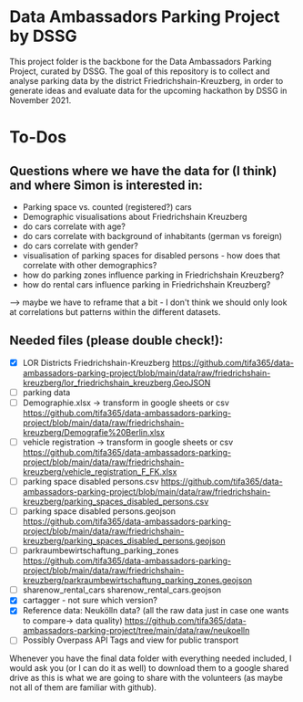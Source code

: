 # Data Ambassadors Parking Project by DSSG

This project folder is the backbone for the Data Ambassadors Parking Project, curated by DSSG. The goal of this repository is to collect and analyse parking data by the district Friedrichshain-Kreuzberg, in order to generate ideas and evaluate data for the upcoming hackathon by DSSG in November 2021.  

# To-Dos

## Questions where we have the data for (I think) and where Simon is interested in:
* Parking space vs. counted (registered?) cars 
* Demographic visualisations about Friedrichshain Kreuzberg
* do cars correlate with age?
* do cars correlate with background of inhabitants (german vs foreign)
* do cars correlate with gender?
* visualisation of parking spaces for disabled persons - how does that correlate with other demographics?
* how do parking zones influence parking in Friedrichshain Kreuzberg?
* how do rental cars influence parking in Friedrichshain Kreuzberg?

--> maybe we have to reframe that a bit - I don't think we should only look at correlations but patterns within the different datasets.

## Needed files (please double check!):
* [x] LOR Districts Friedrichshain-Kreuzberg https://github.com/tifa365/data-ambassadors-parking-project/blob/main/data/raw/friedrichshain-kreuzberg/lor_friedrichshain_kreuzberg.GeoJSON
* [ ] parking data
* [ ] Demographie.xlsx → transform in google sheets or csv https://github.com/tifa365/data-ambassadors-parking-project/blob/main/data/raw/friedrichshain-kreuzberg/Demografie%20Berlin.xlsx
* [ ] vehicle registration → transform in google sheets or csv
https://github.com/tifa365/data-ambassadors-parking-project/blob/main/data/raw/friedrichshain-kreuzberg/vehicle_registration_F_FK.xlsx
* [ ] parking space disabled persons.csv
https://github.com/tifa365/data-ambassadors-parking-project/blob/main/data/raw/friedrichshain-kreuzberg/parking_spaces_disabled_persons.csv
* [ ] parking space disabled persons.geojson
https://github.com/tifa365/data-ambassadors-parking-project/blob/main/data/raw/friedrichshain-kreuzberg/parking_spaces_disabled_persons.geojson
* [ ] parkraumbewirtschaftung_parking_zones
https://github.com/tifa365/data-ambassadors-parking-project/blob/main/data/raw/friedrichshain-kreuzberg/parkraumbewirtschaftung_parking_zones.geojson
* [ ] sharenow_rental_cars sharenow_rental_cars.geojson
* [x] cartagger - not sure which version?
* [x] Reference data: Neukölln data? (all the raw data just in case one wants to compare→ data quality) https://github.com/tifa365/data-ambassadors-parking-project/tree/main/data/raw/neukoelln
* [ ] Possibly Overpass API Tags and view for public transport 

Whenever you have the final data folder with everything needed included, I would ask you (or I can do it as well) to download them to a google shared drive as this is what we are going to share with the volunteers (as maybe not all of them are familiar with github).
